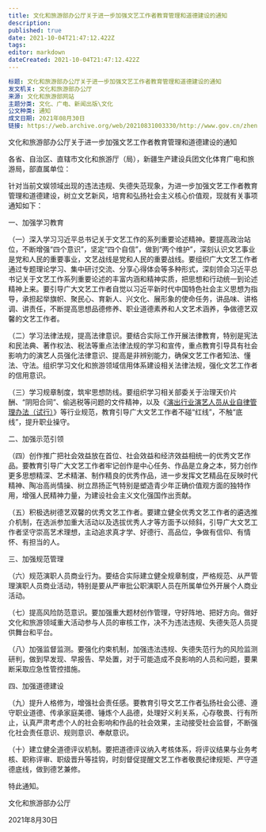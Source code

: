 ```yaml
---
title: 文化和旅游部办公厅关于进一步加强文艺工作者教育管理和道德建设的通知
description: 
published: true
date: 2021-10-04T21:47:12.422Z
tags:
editor: markdown
dateCreated: 2021-10-04T21:47:12.422Z
---
```


```YAML
标题: 文化和旅游部办公厅关于进一步加强文艺工作者教育管理和道德建设的通知
发文机关: 文化和旅游部办公厅
来源: 文化和旅游部网站
主题分类: 文化、广电、新闻出版\文化
公文种类: 通知
成文日期: 2021年08月30日
链接: https://web.archive.org/web/20210831003330/http://www.gov.cn/zhengce/zhengceku/2021-08/30/content_5634257.htm
```

文化和旅游部办公厅关于进一步加强文艺工作者教育管理和道德建设的通知

各省、自治区、直辖市文化和旅游厅（局），新疆生产建设兵团文化体育广电和旅游局，部直属单位：

针对当前文娱领域出现的违法违规、失德失范现象，为进一步加强文艺工作者教育管理和道德建设，树立文艺新风，培育和弘扬社会主义核心价值观，现就有关事项通知如下：

一、加强学习教育

（一）深入学习习近平总书记关于文艺工作的系列重要论述精神。要提高政治站位，不断增强“四个意识”，坚定“四个自信”，做到“两个维护”，深刻认识文艺事业是党和人民的重要事业，文艺战线是党和人民的重要战线。要组织广大文艺工作者通过专题理论学习、集中研讨交流、分享心得体会等多种形式，深刻领会习近平总书记关于文艺工作系列重要论述的丰富内涵和精神实质，把思想和行动统一到论述精神上来。要引导广大文艺工作者自觉以习近平新时代中国特色社会主义思想为指导，承担起举旗帜、聚民心、育新人、兴文化、展形象的使命任务，讲品味、讲格调、讲责任，不断提高思想品德修养、职业道德素养和人文艺术涵养，争做德艺双馨的文艺工作者。

（二）学习法律法规，提高法律意识。要结合实际工作开展法律教育，特别是宪法和民法典、著作权法、税法等重点法律法规的学习和宣传，重点教育引导具有社会影响力的演艺人员强化法律意识、提高是非辨别能力，确保文艺工作者知法、懂法、守法。组织学习文化和旅游领域信用体系建设相关法律法规，强化文艺工作者的信用意识。

（三）学习规章制度，筑牢思想防线。要组织学习相关部委关于治理天价片酬、“阴阳合同”、偷逃税等问题的文件精神，以及《[演出行业演艺人员从业自律管理办法（试行）](/rule/中国演出行业协会/演出行业演艺人员从业自律管理办法.md)》等行业规范，教育引导广大文艺工作者不碰“红线”，不触“底线”，提升职业操守。

二、加强示范引领

（四）创作推广把社会效益放在首位、社会效益和经济效益相统一的优秀文艺作品。要教育引导广大文艺工作者牢记创作是中心任务、作品是立身之本，努力创作更多思想精深、艺术精湛、制作精良的优秀作品，进一步发挥文艺精品在反映时代精神、陶冶高尚情操、树立昂扬正气特别是塑造青少年正确价值观方面的独特作用，增强人民精神力量，为建设社会主义文化强国作出贡献。

（五）积极选树德艺双馨的优秀文艺工作者。要建立健全优秀文艺工作者的遴选推介机制，在选派参加重大活动以及选拔优秀人才等方面予以倾斜，引导广大文艺工作者坚守崇高艺术理想，主动追求真才学、好德行、高品位，争做有信仰、有情怀、有担当的人。

三、加强规范管理

（六）规范演职人员商业行为。要结合实际建立健全规章制度，严格规范、从严管理演职人员商业活动，特别是要从严审批公职演职人员在所属单位外开展个人商业活动。

（七）提高风险防范意识。要加强重大题材创作管理，守好阵地、把好方向。做好文化和旅游领域重大活动参与人员的审核工作，决不为违法违规、失德失范人员提供舞台和平台。

（八）加强监督监测。要强化约束机制，加强违法违规、失德失范行为的风险监测研判，做到早发现、早报告、早处置，对于可能造成不良影响的人员和问题，要果断采取应急性管控措施。

四、加强道德建设

（九）提升人格修为，增强社会责任感。要教育引导文艺工作者弘扬社会公德、遵守职业道德、传承家庭美德、锤炼个人品德，处理好义利关系，心存敬畏、行有所止，认真严肃考虑个人的社会影响和作品的社会效果，主动接受社会监督，不断强化社会责任意识、规则意识、奉献意识。

（十）建立健全道德评议机制。要把道德评议纳入考核体系，将评议结果与业务考核、职称评审、职级晋升等挂钩，时刻督促提醒文艺工作者敬畏纪律规矩、严守道德底线，做到德艺兼修。

特此通知。

文化和旅游部办公厅

2021年8月30日
